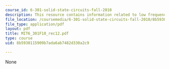 ```yaml
---
course_id: 6-301-solid-state-circuits-fall-2010
description: This resource contains information related to low frequency gain.
file_location: /coursemedia/6-301-solid-state-circuits-fall-2010/8b5930115909b7ada6ab7482d330a2c9_MIT6_301F10_rec12.pdf
file_type: application/pdf
layout: pdf
title: MIT6_301F10_rec12.pdf
type: course
uid: 8b5930115909b7ada6ab7482d330a2c9

---
```

None